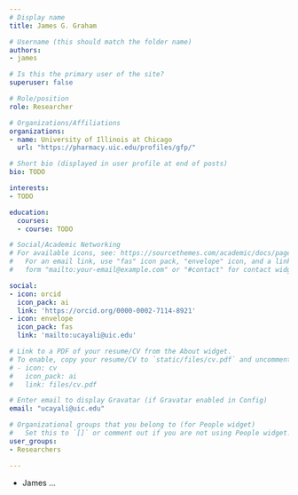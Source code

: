 ```yaml
---
# Display name
title: James G. Graham

# Username (this should match the folder name)
authors:
- james

# Is this the primary user of the site?
superuser: false

# Role/position
role: Researcher

# Organizations/Affiliations
organizations:
- name: University of Illinois at Chicago
  url: "https://pharmacy.uic.edu/profiles/gfp/"

# Short bio (displayed in user profile at end of posts)
bio: TODO

interests:
- TODO

education:
  courses:
  - course: TODO

# Social/Academic Networking
# For available icons, see: https://sourcethemes.com/academic/docs/page-builder/#icons
#   For an email link, use "fas" icon pack, "envelope" icon, and a link in the
#   form "mailto:your-email@example.com" or "#contact" for contact widget.

social:
- icon: orcid
  icon_pack: ai
  link: 'https://orcid.org/0000-0002-7114-8921'
- icon: envelope
  icon_pack: fas
  link: 'mailto:ucayali@uic.edu'

# Link to a PDF of your resume/CV from the About widget.
# To enable, copy your resume/CV to `static/files/cv.pdf` and uncomment the lines below.
# - icon: cv
#   icon_pack: ai
#   link: files/cv.pdf

# Enter email to display Gravatar (if Gravatar enabled in Config)
email: "ucayali@uic.edu"

# Organizational groups that you belong to (for People widget)
#   Set this to `[]` or comment out if you are not using People widget.
user_groups:
- Researchers

---
```


- James ...
